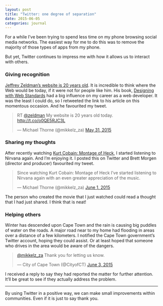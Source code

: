 ```yaml
---
layout: post
title: "Twitter: one degree of separation"
date: 2015-06-05
categories: journal
---
```


For a while I’ve been trying to spend less time on my phone browsing social media networks. The easiest way for me to do
this was to remove the majority of those types of apps from my phone.

But yet, Twitter continues to impress me with how it allows us to interact with others.

### Giving recognition

[Jeffrey Zeldman’s website is 20 years old](http://www.zeldman.com/2015/05/31/my-website-is-20-years-old-today). It is
incredible to think where the Web would be today, if it were not for people like him. His book, [Designing with Web Standards](http://en.wikipedia.org/wiki/Designing_with_Web_Standards)
had a big influence on my career as a web developer. It was the least I could do, so I retweeted the link to his article
on this momentous occasion. And he favourited my tweet.

<blockquote class="twitter-tweet" data-conversation="none">
    <p>RT <a href="https://twitter.com/zeldman">@zeldman</a> My website is 20 years old today. <a href="http://t.co/o0QE5RJC3L">http://t.co/o0QE5RJC3L</a></p>
    &mdash; Michael Thorne (@mikkelz_za) <a href="https://twitter.com/mikkelz_za/status/605025626098139136">May 31, 2015</a>
</blockquote>

### Sharing my thoughts

After recently watching [Kurt Cobain: Montage of Heck](www.imdb.com/title/tt4229236), I started listening to Nirvana again.
And I’m enjoying it. I posted this on Twitter and Brett Morgen (director and producer) favourited my tweet.

<blockquote class="twitter-tweet">
    <p>Since watching Kurt Cobain: Montage of Heck I’ve started listening to Nirvana again with an even
greater appreciation of the music.</p>
&mdash; Michael Thorne (@mikkelz_za) <a href="https://twitter.com/mikkelz_za/status/605292503080824832">June 1, 2015</a>
</blockquote>

The person who created the movie that I just watched could read a thought that I had just shared. I think that is neat!

### Helping others

Winter has descended upon Cape Town and the rain is causing big puddles of water on the roads. A major road near to my home
had flooding in areas over a distance of a few kilometers. I notified the Cape Town government’s Twitter account, hoping
they could assist. Or at least hoped that someone who drives in the area would be aware of the dangers.

<blockquote class="twitter-tweet">
    <p><a href="https://twitter.com/mikkelz_za">@mikkelz_za</a> Thank you for letting us know.</p>
    &mdash; City of Cape Town (@CityofCT) <a href="https://twitter.com/CityofCT/status/606130631869886465">June 3, 2015</a>
</blockquote>

I received a reply to say they had reported the matter for further attention. It’ll be great to see if they actually
address the problem.

---

By using Twitter in a positive way, we can make small improvements within communities. Even if it is just to say thank you.

<script src="//platform.twitter.com/widgets.js" async></script>
